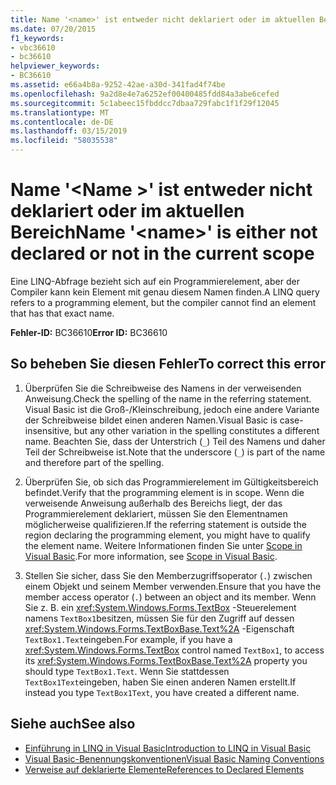 ```yaml
---
title: Name '<name>' ist entweder nicht deklariert oder im aktuellen Bereich
ms.date: 07/20/2015
f1_keywords:
- vbc36610
- bc36610
helpviewer_keywords:
- BC36610
ms.assetid: e66a4b8a-9252-42ae-a30d-341fad4f74be
ms.openlocfilehash: 9a2d8e4e7a6252ef00400485fdd84a3abe6cefed
ms.sourcegitcommit: 5c1abeec15fbddcc7dbaa729fabc1f1f29f12045
ms.translationtype: MT
ms.contentlocale: de-DE
ms.lasthandoff: 03/15/2019
ms.locfileid: "58035538"
---
```

# <a name="name-name-is-either-not-declared-or-not-in-the-current-scope"></a><span data-ttu-id="c9ced-102">Name '\<Name >' ist entweder nicht deklariert oder im aktuellen Bereich</span><span class="sxs-lookup"><span data-stu-id="c9ced-102">Name '\<name>' is either not declared or not in the current scope</span></span>
<span data-ttu-id="c9ced-103">Eine LINQ-Abfrage bezieht sich auf ein Programmierelement, aber der Compiler kann kein Element mit genau diesem Namen finden.</span><span class="sxs-lookup"><span data-stu-id="c9ced-103">A LINQ query refers to a programming element, but the compiler cannot find an element that has that exact name.</span></span>  
  
 <span data-ttu-id="c9ced-104">**Fehler-ID:** BC36610</span><span class="sxs-lookup"><span data-stu-id="c9ced-104">**Error ID:** BC36610</span></span>  
  
## <a name="to-correct-this-error"></a><span data-ttu-id="c9ced-105">So beheben Sie diesen Fehler</span><span class="sxs-lookup"><span data-stu-id="c9ced-105">To correct this error</span></span>  
  
1.  <span data-ttu-id="c9ced-106">Überprüfen Sie die Schreibweise des Namens in der verweisenden Anweisung.</span><span class="sxs-lookup"><span data-stu-id="c9ced-106">Check the spelling of the name in the referring statement.</span></span> <span data-ttu-id="c9ced-107">Visual Basic ist die Groß-/Kleinschreibung, jedoch eine andere Variante der Schreibweise bildet einen anderen Namen.</span><span class="sxs-lookup"><span data-stu-id="c9ced-107">Visual Basic is case-insensitive, but any other variation in the spelling constitutes a different name.</span></span> <span data-ttu-id="c9ced-108">Beachten Sie, dass der Unterstrich (`_`) Teil des Namens und daher Teil der Schreibweise ist.</span><span class="sxs-lookup"><span data-stu-id="c9ced-108">Note that the underscore (`_`) is part of the name and therefore part of the spelling.</span></span>  
  
2.  <span data-ttu-id="c9ced-109">Überprüfen Sie, ob sich das Programmierelement im Gültigkeitsbereich befindet.</span><span class="sxs-lookup"><span data-stu-id="c9ced-109">Verify that the programming element is in scope.</span></span> <span data-ttu-id="c9ced-110">Wenn die verweisende Anweisung außerhalb des Bereichs liegt, der das Programmierelement deklariert, müssen Sie den Elementnamen möglicherweise qualifizieren.</span><span class="sxs-lookup"><span data-stu-id="c9ced-110">If the referring statement is outside the region declaring the programming element, you might have to qualify the element name.</span></span> <span data-ttu-id="c9ced-111">Weitere Informationen finden Sie unter [Scope in Visual Basic](../../visual-basic/programming-guide/language-features/declared-elements/scope.md).</span><span class="sxs-lookup"><span data-stu-id="c9ced-111">For more information, see [Scope in Visual Basic](../../visual-basic/programming-guide/language-features/declared-elements/scope.md).</span></span>  
  
3.  <span data-ttu-id="c9ced-112">Stellen Sie sicher, dass Sie den Memberzugriffsoperator (`.`) zwischen einem Objekt und seinem Member verwenden.</span><span class="sxs-lookup"><span data-stu-id="c9ced-112">Ensure that you have the member access operator (`.`) between an object and its member.</span></span> <span data-ttu-id="c9ced-113">Wenn Sie z. B. ein <xref:System.Windows.Forms.TextBox> -Steuerelement namens `TextBox1`besitzen, müssen Sie für den Zugriff auf dessen <xref:System.Windows.Forms.TextBoxBase.Text%2A> -Eigenschaft `TextBox1.Text`eingeben.</span><span class="sxs-lookup"><span data-stu-id="c9ced-113">For example, if you have a <xref:System.Windows.Forms.TextBox> control named `TextBox1`, to access its <xref:System.Windows.Forms.TextBoxBase.Text%2A> property you should type `TextBox1.Text`.</span></span> <span data-ttu-id="c9ced-114">Wenn Sie stattdessen `TextBox1Text`eingeben, haben Sie einen anderen Namen erstellt.</span><span class="sxs-lookup"><span data-stu-id="c9ced-114">If instead you type `TextBox1Text`, you have created a different name.</span></span>  
  
## <a name="see-also"></a><span data-ttu-id="c9ced-115">Siehe auch</span><span class="sxs-lookup"><span data-stu-id="c9ced-115">See also</span></span>

- [<span data-ttu-id="c9ced-116">Einführung in LINQ in Visual Basic</span><span class="sxs-lookup"><span data-stu-id="c9ced-116">Introduction to LINQ in Visual Basic</span></span>](../../visual-basic/programming-guide/language-features/linq/introduction-to-linq.md)
- [<span data-ttu-id="c9ced-117">Visual Basic-Benennungskonventionen</span><span class="sxs-lookup"><span data-stu-id="c9ced-117">Visual Basic Naming Conventions</span></span>](../../visual-basic/programming-guide/program-structure/naming-conventions.md)
- [<span data-ttu-id="c9ced-118">Verweise auf deklarierte Elemente</span><span class="sxs-lookup"><span data-stu-id="c9ced-118">References to Declared Elements</span></span>](../../visual-basic/programming-guide/language-features/declared-elements/references-to-declared-elements.md)
